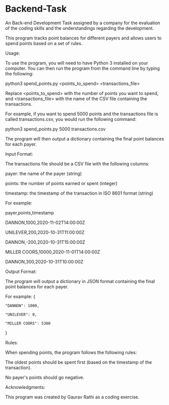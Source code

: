 # Backend-Task
An Back-end Development Task assigned by a company for the evaluation of the coding skills and the understandings regarding the development.

This program tracks point balances for different payers and allows users to spend points based on a set of rules.

Usage:

To use the program, you will need to have Python 3 installed on your computer. You can then run the program from the command line by typing the following:

python3 spend_points.py <points_to_spend> <transactions_file>

Replace <points_to_spend> with the number of points you want to spend, and <transactions_file> with the name of the CSV file containing the transactions.

For example, if you want to spend 5000 points and the transactions file is called transactions.csv, you would run the following command:

python3 spend_points.py 5000 transactions.csv

The program will then output a dictionary containing the final point balances for each payer.

Input Format:

The transactions file should be a CSV file with the following columns:

payer: the name of the payer (string)

points: the number of points earned or spent (integer)

timestamp: the timestamp of the transaction in ISO 8601 format (string)

For example:

payer,points,timestamp

DANNON,1000,2020-11-02T14:00:00Z

UNILEVER,200,2020-10-31T11:00:00Z

DANNON,-200,2020-10-31T15:00:00Z

MILLER COORS,10000,2020-11-01T14:00:00Z

DANNON,300,2020-10-31T10:00:00Z

Output Format:

The program will output a dictionary in JSON format containing the final point balances for each payer.

For example:
{

    "DANNON": 1000,
    
    "UNILEVER": 0,
    
    "MILLER COORS": 5300
    
}

Rules:

When spending points, the program follows the following rules:

The oldest points should be spent first (based on the timestamp of the transaction).

No payer's points should go negative.

Acknowledgments:

This program was created by Gaurav Rathi as a coding exercise.
